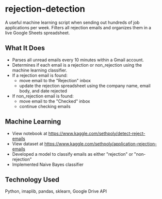 # rejection-detection
A useful machine learning script when sending out hundreds of job applications per week. Filters all rejection emails and organizes them in a live Google Sheets spreadsheet.

## What It Does
- Parses all unread emails every 10 minutes within a Gmail account.
- Determines if each email is a rejection or non_rejection using the machine learning classifier.
- If a rejection email is found: 
    - move email to the "Rejection" inbox
    - update the rejection spreadsheet using the company name, email body, and date rejected
- If non_rejection email is found:
    - move email to the "Checked" inbox
    - continue checking emails


## Machine Learning
- View notebook at https://www.kaggle.com/sethpoly/detect-reject-emails
- View dataset at https://www.kaggle.com/sethpoly/application-rejection-emails
- Developed a model to classify emails as either "rejection" or "non-rejection"
- Implemented Naive Bayes classifier

## Technology Used
Python, imaplib, pandas, sklearn, Google Drive API